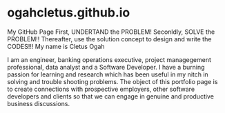 # ogahcletus.github.io
My GitHub Page
First, UNDERTAND the PROBLEM!
Seconldly, SOLVE the PROBLEM!!
Thereafter, use the solution concept to design and write the CODES!!!
My name is Cletus Ogah

I am an engineer, banking operations executive, project managegement professional, data analyst and a Software Developer. I have a burning passion for learning and research which has been useful in my nitch in solving and trouble shooting problems. The object of this portfolio page is to create connections with prospective employers, other software developers and clients so that we can engage in genuine and productive business discussions.
